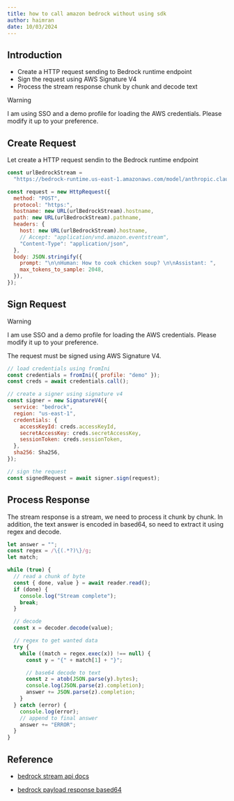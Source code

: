 ```yaml
---
title: how to call amazon bedrock without using sdk
author: haimran
date: 10/03/2024
---
```


## Introduction

- Create a HTTP request sending to Bedrock runtime endpoint
- Sign the request using AWS Signature V4
- Process the stream response chunk by chunk and decode text

> [!WARNING]  
> I am using SSO and a demo profile for loading the AWS credentials. Please modify it up to your preference.

## Create Request

Let create a HTTP request sendin to the Bedrock runtime endpoint

```js
const urlBedrockStream =
  "https://bedrock-runtime.us-east-1.amazonaws.com/model/anthropic.claude-v2/invoke-with-response-stream";

const request = new HttpRequest({
  method: "POST",
  protocol: "https:",
  hostname: new URL(urlBedrockStream).hostname,
  path: new URL(urlBedrockStream).pathname,
  headers: {
    host: new URL(urlBedrockStream).hostname,
    // Accept: "application/vnd.amazon.eventstream",
    "Content-Type": "application/json",
  },
  body: JSON.stringify({
    prompt: "\n\nHuman: How to cook chicken soup? \n\nAssistant: ",
    max_tokens_to_sample: 2048,
  }),
});
```

## Sign Request

> [!WARNING]  
> I am use SSO and a demo profile for loading the AWS credentials. Please modify it up to your preference.

The request must be signed using AWS Signature V4.

```js
// load credentials using fromIni
const credentials = fromIni({ profile: "demo" });
const creds = await credentials.call();

// create a signer using signature v4
const signer = new SignatureV4({
  service: "bedrock",
  region: "us-east-1",
  credentials: {
    accessKeyId: creds.accessKeyId,
    secretAccessKey: creds.secretAccessKey,
    sessionToken: creds.sessionToken,
  },
  sha256: Sha256,
});

// sign the request
const signedRequest = await signer.sign(request);
```

## Process Response

The stream response is a stream, we need to process it chunk by chunk. In addition, the text answer is encoded in based64, so need to extract it using regex and decode.

```js
let answer = "";
const regex = /\{(.*?)\}/g;
let match;

while (true) {
  // read a chunk of byte
  const { done, value } = await reader.read();
  if (done) {
    console.log("Stream complete");
    break;
  }

  // decode
  const x = decoder.decode(value);

  // regex to get wanted data
  try {
    while ((match = regex.exec(x)) !== null) {
      const y = "{" + match[1] + "}";

      // base64 decode to text
      const z = atob(JSON.parse(y).bytes);
      console.log(JSON.parse(z).completion);
      answer += JSON.parse(z).completion;
    }
  } catch (error) {
    console.log(error);
    // append to final answer
    answer += "ERROR";
  }
}
```

## Reference

- [bedrock stream api docs](https://docs.aws.amazon.com/bedrock/latest/APIReference/API_runtime_InvokeModelWithResponseStream.html)

- [bedrock payload response based64](https://docs.aws.amazon.com/bedrock/latest/APIReference/API_runtime_PayloadPart.html)
